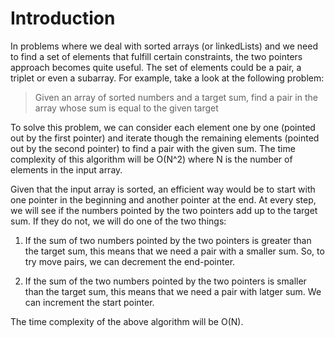 # Introduction

In problems where we deal with sorted arrays (or linkedLists) and we need to find a set of elements that fulfill certain constraints, the two pointers approach becomes quite useful.
The set of elements could be a pair, a triplet or even a subarray.
For example, take a look at the following problem:

> Given an array of sorted numbers and a target sum, find a pair in the array whose sum is equal to the given target

To solve this problem, we can consider each element one by one (pointed out by the first pointer) and iterate though the remaining elements (pointed out by the second pointer) to find a pair with the given sum.
The time complexity of this algorithm will be O(N^2) where N is the number of elements in the input array.

Given that the input array is sorted, an efficient way would be to start with one pointer in the beginning and another pointer at the end.
At every step, we will see if the numbers pointed by the two pointers add up to the target sum.
If they do not, we will do one of the two things:

1. If the sum of two numbers pointed by the two pointers is greater than the target sum, this means that we need a pair with a smaller sum.
   So, to try move pairs, we can decrement the end-pointer.

2. If the sum of the two numbers pointed by the two pointers is smaller than the target sum, this means that we need a pair with latger sum. We can increment the start pointer.

The time complexity of the above algorithm will be O(N).
